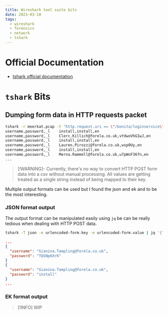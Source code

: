 ```yaml
---
title: Wireshark tool suite bits
date: 2023-03-10
tags:
  - wireshark
  - forensics
  - network
  - tshark
---
```

# Official Documentation
- [tshark official documentation](https://www.wireshark.org/docs/man-pages/tshark.html)
# `tshark` Bits 

## Dumping form data in HTTP requests packet

```bash
tshark -r meerkat.pcap -Y "http.request.uri == \"/bonita/loginservice\"" -e urlencoded-form.key -e urlencoded-form.value -Tfields
username,password,_l    install,install,en
username,password,_l    Clerc.Killich@forela.co.uk,vYdwoVhGIwJ,en
username,password,_l    install,install,en
username,password,_l    Lauren.Pirozzi@forela.co.uk,wsp0Uy,en
username,password,_l    install,install,en
username,password,_l    Merna.Rammell@forela.co.uk,u7pWoF36fn,en
...
```

> [!WARNING]- Currently, there's no way to convert HTTP POST form data into a csv without manual processing.
> All values are getting treated as a single string instead of being mapped to their key.

Multiple output formats can be used but I found the json and ek and to be the most interesting.
### JSON format output
The output format can be manipulated easily using `jq` be can be really tedious when dealing with HTTP POST data.
```bash
tshark -T json -e urlencoded-form.key -e urlencoded-form.value | jq '{"username": .[]._source.layers."urlencoded-form.value"[0], "password": .[]._source.layers."urlencoded-form.value"[1]}'
```

```json  {title="Command output"}
...
{
  "username": "Gianina.Tampling@forela.co.uk",
  "password": "TQSNp6XrK"
}
{
  "username": "Gianina.Tampling@forela.co.uk",
  "password": "install"
}
...
```

### EK format output

> [!INFO] WIP
